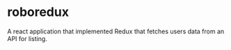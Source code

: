 # roboredux
A react application that implemented Redux that fetches users data from an API for listing.
